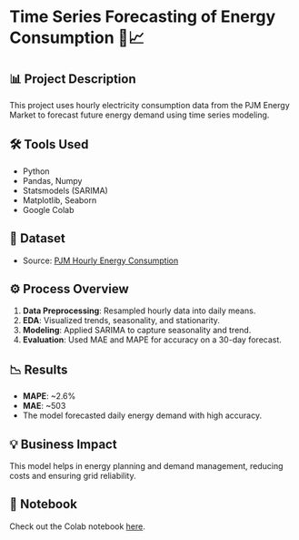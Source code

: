 # Time Series Forecasting of Energy Consumption 🔋📈

## 📊 Project Description
This project uses hourly electricity consumption data from the PJM Energy Market to forecast future energy demand using time series modeling.

## 🛠 Tools Used
- Python
- Pandas, Numpy
- Statsmodels (SARIMA)
- Matplotlib, Seaborn
- Google Colab

## 📁 Dataset
- Source: [PJM Hourly Energy Consumption](https://www.kaggle.com/datasets/robikscube/hourly-energy-consumption)

## ⚙️ Process Overview
1. **Data Preprocessing**: Resampled hourly data into daily means.
2. **EDA**: Visualized trends, seasonality, and stationarity.
3. **Modeling**: Applied SARIMA to capture seasonality and trend.
4. **Evaluation**: Used MAE and MAPE for accuracy on a 30-day forecast.

## 📉 Results
- **MAPE**: ~2.6%
- **MAE**: ~503
- The model forecasted daily energy demand with high accuracy.

## 💡 Business Impact
This model helps in energy planning and demand management, reducing costs and ensuring grid reliability.

## 📎 Notebook
Check out the Colab notebook [here](pjme_energy_forecasting.ipynb).

